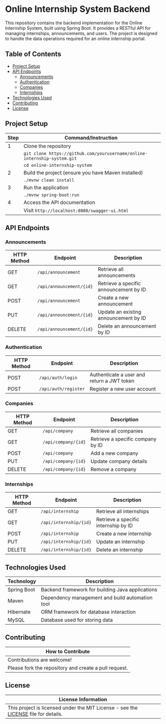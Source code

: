 # Online Internship System Backend

This repository contains the backend implementation for the Online Internship System, built using Spring Boot. It provides a RESTful API for managing internships, announcements, and users. The project is designed to handle the data operations required for an online internship portal.

## Table of Contents

- [Project Setup](#project-setup)
- [API Endpoints](#api-endpoints)
  - [Announcements](#announcements)
  - [Authentication](#authentication)
  - [Companies](#companies)
  - [Internships](#internships)
- [Technologies Used](#technologies-used)
- [Contributing](#contributing)
- [License](#license)

## Project Setup

| Step | Command/Instruction                                      |
|------|----------------------------------------------------------|
| 1    | Clone the repository                                     |
|      | `git clone https://github.com/yourusername/online-internship-system.git` |
|      | `cd online-internship-system`                            |
| 2    | Build the project (ensure you have Maven installed)      |
|      | `./mvnw clean install`                                   |
| 3    | Run the application                                      |
|      | `./mvnw spring-boot:run`                                 |
| 4    | Access the API documentation                             |
|      | Visit `http://localhost:8080/swagger-ui.html`            |

## API Endpoints

### Announcements

| HTTP Method | Endpoint                      | Description                              |
|-------------|-------------------------------|------------------------------------------|
| GET         | `/api/announcement`           | Retrieve all announcements               |
| GET         | `/api/announcement/{id}`      | Retrieve a specific announcement by ID   |
| POST        | `/api/announcement`           | Create a new announcement                |
| PUT         | `/api/announcement/{id}`      | Update an existing announcement by ID    |
| DELETE      | `/api/announcement/{id}`      | Delete an announcement by ID             |

### Authentication

| HTTP Method | Endpoint             | Description                              |
|-------------|----------------------|------------------------------------------|
| POST        | `/api/auth/login`    | Authenticate a user and return a JWT token |
| POST        | `/api/auth/register` | Register a new user account              |

### Companies

| HTTP Method | Endpoint               | Description                              |
|-------------|------------------------|------------------------------------------|
| GET         | `/api/company`         | Retrieve all companies                   |
| GET         | `/api/company/{id}`    | Retrieve a specific company by ID        |
| POST        | `/api/company`         | Add a new company                        |
| PUT         | `/api/company/{id}`    | Update company details                   |
| DELETE      | `/api/company/{id}`    | Remove a company                         |

### Internships

| HTTP Method | Endpoint                | Description                              |
|-------------|-------------------------|------------------------------------------|
| GET         | `/api/internship`       | Retrieve all internships                 |
| GET         | `/api/internship/{id}`  | Retrieve a specific internship by ID     |
| POST        | `/api/internship`       | Create a new internship                  |
| PUT         | `/api/internship/{id}`  | Update an internship                     |
| DELETE      | `/api/internship/{id}`  | Delete an internship                     |

## Technologies Used

| Technology | Description                                        |
|------------|----------------------------------------------------|
| Spring Boot| Backend framework for building Java applications   |
| Maven      | Dependency management and build automation tool    |
| Hibernate  | ORM framework for database interaction             |
| MySQL      | Database used for storing data                     |

## Contributing

| How to Contribute                                      |
|--------------------------------------------------------|
| Contributions are welcome!                             |
| Please fork the repository and create a pull request.  |

## License

| License Information                                    |
|--------------------------------------------------------|
| This project is licensed under the MIT License - see the [LICENSE](LICENSE) file for details. |
